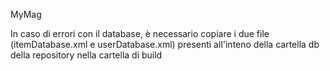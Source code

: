 MyMag

In caso di errori con il database, è necessario copiare i due file (itemDatabase.xml e userDatabase.xml) presenti all'inteno della cartella db della repository nella cartella di build